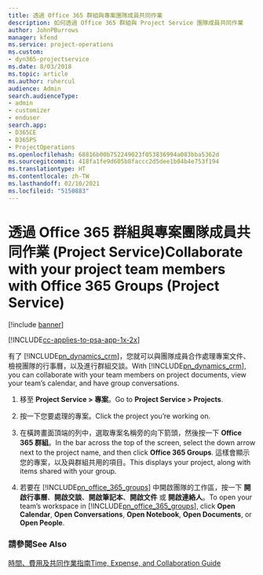 ```yaml
---
title: 透過 Office 365 群組與專案團隊成員共同作業
description: 如何透過 Office 365 群組與 Project Service 團隊成員共同作業
author: JohnPBurrows
manager: kfend
ms.service: project-operations
ms.custom:
- dyn365-projectservice
ms.date: 8/03/2018
ms.topic: article
ms.author: ruhercul
audience: Admin
search.audienceType:
- admin
- customizer
- enduser
search.app:
- D365CE
- D365PS
- ProjectOperations
ms.openlocfilehash: 68816b00b752249023f053836994a083bba5362d
ms.sourcegitcommit: 418fa1fe9d605b8faccc2d5dee1b04b4e753f194
ms.translationtype: HT
ms.contentlocale: zh-TW
ms.lasthandoff: 02/10/2021
ms.locfileid: "5150883"
---
```

# <a name="collaborate-with-your-project-team-members-with-office-365-groups-project-service"></a><span data-ttu-id="a3ea8-103">透過 Office 365 群組與專案團隊成員共同作業 (Project Service)</span><span class="sxs-lookup"><span data-stu-id="a3ea8-103">Collaborate with your project team members with Office 365 Groups (Project Service)</span></span>

[!include [banner](../includes/psa-now-project-operations.md)]

[!INCLUDE[cc-applies-to-psa-app-1x-2x](../includes/cc-applies-to-psa-app-1x-2x.md)]

<span data-ttu-id="a3ea8-104">有了 [!INCLUDE[pn_dynamics_crm](../includes/pn-dynamics-crm.md)]，您就可以與團隊成員合作處理專案文件、檢視團隊的行事曆，以及進行群組交談。</span><span class="sxs-lookup"><span data-stu-id="a3ea8-104">With [!INCLUDE[pn_dynamics_crm](../includes/pn-dynamics-crm.md)], you can collaborate with your team members on project documents, view your team’s calendar, and have group conversations.</span></span>  
  
1. <span data-ttu-id="a3ea8-105">移至 **Project Service > 專案**。</span><span class="sxs-lookup"><span data-stu-id="a3ea8-105">Go to **Project Service > Projects**.</span></span>  
  
2. <span data-ttu-id="a3ea8-106">按一下您要處理的專案。</span><span class="sxs-lookup"><span data-stu-id="a3ea8-106">Click the project you’re working on.</span></span>  
  
3. <span data-ttu-id="a3ea8-107">在橫跨畫面頂端的列中，選取專案名稱旁的向下箭頭，然後按一下 **Office 365 群組**。</span><span class="sxs-lookup"><span data-stu-id="a3ea8-107">In the bar across the top of the screen, select the down arrow next to the project name, and then click **Office 365 Groups**.</span></span> <span data-ttu-id="a3ea8-108">這樣會顯示您的專案，以及與群組共用的項目。</span><span class="sxs-lookup"><span data-stu-id="a3ea8-108">This displays your project, along with items shared with your group.</span></span>  
  
4. <span data-ttu-id="a3ea8-109">若要在 [!INCLUDE[pn_office_365_groups](../includes/pn-office-365-groups.md)] 中開啟團隊的工作區，按一下 **開啟行事曆**、**開啟交談**、**開啟筆記本**、**開啟文件** 或 **開啟連絡人**。</span><span class="sxs-lookup"><span data-stu-id="a3ea8-109">To open your team’s workspace in [!INCLUDE[pn_office_365_groups](../includes/pn-office-365-groups.md)], click **Open Calendar**, **Open Conversations**, **Open Notebook**, **Open Documents**, or **Open People**.</span></span>  
  
### <a name="see-also"></a><span data-ttu-id="a3ea8-110">請參閱</span><span class="sxs-lookup"><span data-stu-id="a3ea8-110">See Also</span></span>  
 [<span data-ttu-id="a3ea8-111">時間、費用及共同作業指南</span><span class="sxs-lookup"><span data-stu-id="a3ea8-111">Time, Expense, and Collaboration Guide</span></span>](../psa/time-expense-collaboration-guide.md)
